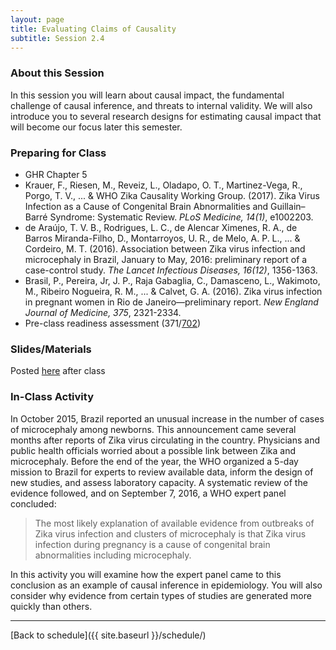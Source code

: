 ```yaml
---
layout: page
title: Evaluating Claims of Causality
subtitle: Session 2.4
---
```


### About this Session

In this session you will learn about causal impact, the fundamental challenge of causal inference, and threats to internal validity. We will also introduce you to several research designs for estimating causal impact that will become our focus later this semester.

### Preparing for Class

* GHR Chapter 5
* Krauer, F., Riesen, M., Reveiz, L., Oladapo, O. T., Martinez-Vega, R., Porgo, T. V., ... & WHO Zika Causality Working Group. (2017). Zika Virus Infection as a Cause of Congenital Brain Abnormalities and Guillain–Barré Syndrome: Systematic Review. *PLoS Medicine, 14(1)*, e1002203.
* de Araújo, T. V. B., Rodrigues, L. C., de Alencar Ximenes, R. A., de Barros Miranda-Filho, D., Montarroyos, U. R., de Melo, A. P. L., ... & Cordeiro, M. T. (2016). Association between Zika virus infection and microcephaly in Brazil, January to May, 2016: preliminary report of a case-control study. *The Lancet Infectious Diseases, 16(12)*, 1356-1363.
* Brasil, P., Pereira, Jr, J. P., Raja Gabaglia, C., Damasceno, L., Wakimoto, M., Ribeiro Nogueira, R. M., ... & Calvet, G. A. (2016). Zika virus infection in pregnant women in Rio de Janeiro—preliminary report. *New England Journal of Medicine, 375*, 2321-2334.
* Pre-class readiness assessment (371/[702](
https://sakai.duke.edu/samigo-app/servlet/Login?id=6c32d459-89fb-4545-b333-cd786e86aca11505657455343
))

### Slides/Materials

Posted [here](https://drive.google.com/drive/folders/0Bxn_jkXZ1lxuVklQakF4MjZGSDQ?usp=sharing) after class

### In-Class Activity

In October 2015, Brazil reported an unusual increase in the number of cases of microcephaly among newborns. This announcement came several months after reports of Zika virus circulating in the country. Physicians and public health officials worried about a possible link between Zika and microcephaly. Before the end of the year, the WHO organized a 5-day mission to Brazil for experts to review available data, inform the design of new studies, and assess laboratory capacity. A systematic review of the evidence followed, and on September 7, 2016, a WHO expert panel concluded:

> The most likely explanation of available evidence from outbreaks of Zika virus infection and clusters of microcephaly is that Zika virus infection during pregnancy is a cause of congenital brain abnormalities including microcephaly.

In this activity you will examine how the expert panel came to this conclusion as an example of causal inference in epidemiology. You will also consider why evidence from certain types of studies are generated more quickly than others.

* * *

[Back to schedule]({{ site.baseurl }}/schedule/)